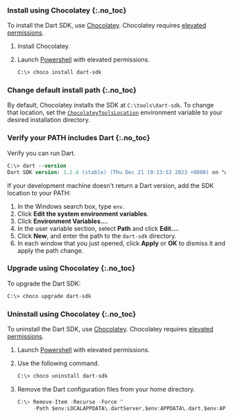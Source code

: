 
### Install using Chocolatey {:.no_toc}

To install the Dart SDK, use [Chocolatey][Chocolatey].
Chocolatey requires [elevated permissions].

1. Install Chocolatey.

1. Launch [Powershell] with elevated permissions.

   ```ps
   C:\> choco install dart-sdk
   ```

### Change default install path {:.no_toc}

By default, Chocolatey installs the SDK at `C:\tools\dart-sdk`.
To change that location, set the [`ChocolateyToolsLocation`][]
environment variable to your desired installation directory.

### Verify your PATH includes Dart {:.no_toc}

Verify you can run Dart.

```ps
C:\> dart --version
Dart SDK version: 3.2.4 (stable) (Thu Dec 21 19:13:53 2023 +0000) on "win_x64"
```

If your development machine doesn't return a Dart version,
add the SDK location to your PATH:

1. In the Windows search box, type `env`.
2. Click **Edit the system environment variables**.
3. Click **Environment Variables...**.
4. In the user variable section, select **Path** and click **Edit...**.
5. Click **New**, and enter the path to the `dart-sdk` directory.
6. In each window that you just opened,
   click **Apply** or **OK** to dismiss it and apply the path change.

### Upgrade using Chocolatey {:.no_toc}

To upgrade the Dart SDK:

```ps
C:\> choco upgrade dart-sdk
```

### Uninstall using Chocolatey {:.no_toc}

To uninstall the Dart SDK, use [Chocolatey][Chocolatey].
Chocolatey requires [elevated permissions].

1. Launch [Powershell][] with elevated permissions.

1. Use the following command.

   ```ps
   C:\> choco uninstall dart-sdk
   ```

1. Remove the Dart configuration files from your home directory.

   ```dart
   C:\> Remove-Item -Recurse -Force ^
        -Path $env:LOCALAPPDATA\.dartServer,$env:APPDATA\.dart,$env:APPDATA\.dart-tool
   ```

[elevated permissions]: https://www.thewindowsclub.com/elevated-privileges-windows
[Powershell]: https://www.thewindowsclub.com/how-to-open-an-elevated-powershell-prompt-in-windows-10
[Chocolatey]: https://chocolatey.org
[`ChocolateyToolsLocation`]: https://stackoverflow.com/questions/19752533/how-do-i-set-chocolatey-to-install-applications-onto-another-drive/68314437#68314437
